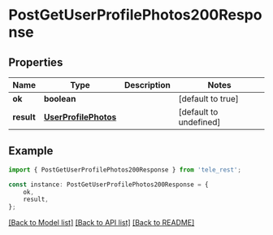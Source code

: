 # PostGetUserProfilePhotos200Response


## Properties

Name | Type | Description | Notes
------------ | ------------- | ------------- | -------------
**ok** | **boolean** |  | [default to true]
**result** | [**UserProfilePhotos**](UserProfilePhotos.md) |  | [default to undefined]

## Example

```typescript
import { PostGetUserProfilePhotos200Response } from 'tele_rest';

const instance: PostGetUserProfilePhotos200Response = {
    ok,
    result,
};
```

[[Back to Model list]](../README.md#documentation-for-models) [[Back to API list]](../README.md#documentation-for-api-endpoints) [[Back to README]](../README.md)
